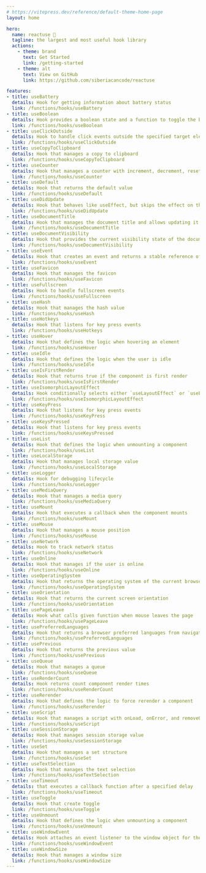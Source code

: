 ```yaml
---
# https://vitepress.dev/reference/default-theme-home-page
layout: home

hero:
  name: reactuse 🚀
  tagline: the largest and most useful hook library
  actions:
    - theme: brand
      text: Get Started
      link: /getting-started
    - theme: alt
      text: View on GitHub
      link: https://github.com/siberiacancode/reactuse 

features:
- title: useBattery
  details: Hook for getting information about battery status
  link: /functions/hooks/useBattery
- title: useBoolean
  details: Hook provides a boolean state and a function to toggle the boolean value
  link: /functions/hooks/useBoolean
- title: useClickOutside
  details: Hook to handle click events outside the specified target element(s)
  link: /functions/hooks/useClickOutside
- title: useCopyToClipboard
  details: Hook that manages a copy to clipboard
  link: /functions/hooks/useCopyToClipboard
- title: useCounter
  details: Hook that manages a counter with increment, decrement, reset, and set functionalities
  link: /functions/hooks/useCounter
- title: useDefault
  details: Hook that returns the default value
  link: /functions/hooks/useDefault
- title: useDidUpdate
  details: Hook that behaves like useEffect, but skips the effect on the initial render
  link: /functions/hooks/useDidUpdate
- title: useDocumentTitle
  details: Hook that manages the document title and allows updating it
  link: /functions/hooks/useDocumentTitle
- title: useDocumentVisibility
  details: Hook that provides the current visibility state of the document
  link: /functions/hooks/useDocumentVisibility
- title: useEvent
  details: Hook that creates an event and returns a stable reference of it
  link: /functions/hooks/useEvent
- title: useFavicon
  details: Hook that manages the favicon
  link: /functions/hooks/useFavicon
- title: useFullscreen
  details: Hook to handle fullscreen events
  link: /functions/hooks/useFullscreen
- title: useHash
  details: Hook that manages the hash value
  link: /functions/hooks/useHash
- title: useHotkeys
  details: Hook that listens for key press events
  link: /functions/hooks/useHotkeys
- title: useHover
  details: Hook that defines the logic when hovering an element
  link: /functions/hooks/useHover
- title: useIdle
  details: Hook that defines the logic when the user is idle
  link: /functions/hooks/useIdle
- title: useIsFirstRender
  details: Hook that returns true if the component is first render
  link: /functions/hooks/useIsFirstRender
- title: useIsomorphicLayoutEffect
  details: Hook conditionally selects either `useLayoutEffect` or `useEffect` based on the environment
  link: /functions/hooks/useIsomorphicLayoutEffect
- title: useKeyPress
  details: Hook that listens for key press events
  link: /functions/hooks/useKeyPress
- title: useKeysPressed
  details: Hook that listens for key press events
  link: /functions/hooks/useKeysPressed
- title: useList
  details: Hook that defines the logic when unmounting a component
  link: /functions/hooks/useList
- title: useLocalStorage
  details: Hook that manages local storage value
  link: /functions/hooks/useLocalStorage
- title: useLogger
  details: Hook for debugging lifecycle
  link: /functions/hooks/useLogger
- title: useMediaQuery
  details: Hook that manages a media query
  link: /functions/hooks/useMediaQuery
- title: useMount
  details: Hook that executes a callback when the component mounts
  link: /functions/hooks/useMount
- title: useMouse
  details: Hook that manages a mouse position
  link: /functions/hooks/useMouse
- title: useNetwork
  details: Hook to track network status
  link: /functions/hooks/useNetwork
- title: useOnline
  details: Hook that manages if the user is online
  link: /functions/hooks/useOnline
- title: useOperatingSystem
  details: Hook that returns the operating system of the current browser
  link: /functions/hooks/useOperatingSystem
- title: useOrientation
  details: Hook that returns the current screen orientation
  link: /functions/hooks/useOrientation
- title: usePageLeave
  details: Hook what calls given function when mouse leaves the page
  link: /functions/hooks/usePageLeave
- title: usePreferredLanguages
  details: Hook that returns a browser preferred languages from navigator
  link: /functions/hooks/usePreferredLanguages
- title: usePrevious
  details: Hook that returns the previous value
  link: /functions/hooks/usePrevious
- title: useQueue
  details: Hook that manages a queue
  link: /functions/hooks/useQueue
- title: useRenderCount
  details: Hook returns count component render times
  link: /functions/hooks/useRenderCount
- title: useRerender
  details: Hook that defines the logic to force rerender a component
  link: /functions/hooks/useRerender
- title: useScript
  details: Hook that manages a script with onLoad, onError, and removeOnUnmount functionalities
  link: /functions/hooks/useScript
- title: useSessionStorage
  details: Hook that manages session storage value
  link: /functions/hooks/useSessionStorage
- title: useSet
  details: Hook that manages a set structure
  link: /functions/hooks/useSet
- title: useTextSelection
  details: Hook that manages the text selection
  link: /functions/hooks/useTextSelection 
- title: useTimeout
  details: that executes a callback function after a specified delay
  link: /functions/hooks/useTimeout
- title: useToggle
  details: Hook that create toggle
  link: /functions/hooks/useToggle
- title: useUnmount
  details: Hook that defines the logic when unmounting a component
  link: /functions/hooks/useUnmount
- title: useWindowEvent
  details: Hook attaches an event listener to the window object for the specified event
  link: /functions/hooks/useWindowEvent
- title: useWindowSize
  details: Hook that manages a window size
  link: /functions/hooks/useWindowSize
---
```



